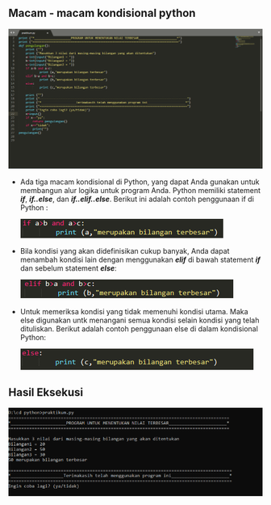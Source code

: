 
## Macam - macam kondisional python ##

![GitHub Logo](a.png)




- Ada tiga macam kondisional di Python, yang dapat Anda gunakan untuk membangun alur logika untuk program Anda.
Python memiliki statement _**if**_, _**if..else**_, dan _**if..elif..else**_.
Berikut ini adalah contoh penggunaan if di Python :

	![GitHub Logo](b.png)

- Bila kondisi yang akan didefinisikan cukup banyak, Anda dapat menambah kondisi lain dengan menggunakan _**elif**_ di bawah statement _**if**_ dan sebelum statement _**else**_:

	![GitHub Logo](c.png)
- Untuk memeriksa kondisi yang tidak memenuhi kondisi utama. 
Maka else digunakan untk menangani semua kondisi selain kondisi yang telah dituliskan. 
Berikut adalah contoh penggunaan else di dalam kondisional Python:

	![GitHub Logo](d.png)

## Hasil Eksekusi ##

![GitHub Logo](e.png)	